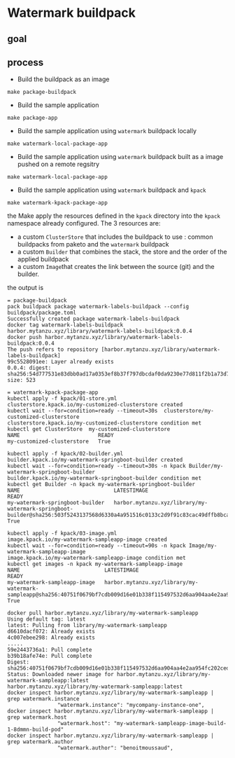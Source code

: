 # Watermark buildpack

## goal

## process

* Build the buildpack as an image  

````
make package-buildpack
````

* Build the sample application 

````
make package-app
````

* Build the sample application using `watermark` buildpack locally

````
make watermark-local-package-app
````

* Build the sample application using `watermark` buildpack built as a image pushed on a remote regsitry

````
make watermark-local-package-app
````

* Build the sample application using `watermark` buildpack and `kpack` 

````
make watermark-kpack-package-app
````

the Make apply the resources defined in the `kpack` directory into the `kpack` namespace already configured.
The 3 resources are:
* a custom `ClusterStore` that includes the buildpack to use : common buildpacks from paketo and the `watermark` buildpack
* a custom `Builder` that combines the stack, the store and the order of the applied buildpack
* a custom `Image`that creates the link between the source (git) and the builder.

the output is 

````
= package-buildpack
pack buildpack package watermark-labels-buildpack --config buildpack/package.toml
Successfully created package watermark-labels-buildpack
docker tag watermark-labels-buildpack  harbor.mytanzu.xyz/library/watermark-labels-buildpack:0.0.4
docker push harbor.mytanzu.xyz/library/watermark-labels-buildpack:0.0.4
The push refers to repository [harbor.mytanzu.xyz/library/watermark-labels-buildpack]
99c5528091ee: Layer already exists
0.0.4: digest: sha256:54d777531e83dbb0ad17a0353ef8b37f797dbcdaf0da9230e77d811f2b1a73d7 size: 523

= watermark-kpack-package-app
kubectl apply -f kpack/01-store.yml
clusterstore.kpack.io/my-customized-clusterstore created
kubectl wait --for=condition=ready --timeout=30s  clusterstore/my-customized-clusterstore
clusterstore.kpack.io/my-customized-clusterstore condition met
kubectl get ClusterStore  my-customized-clusterstore
NAME                         READY
my-customized-clusterstore   True

kubectl apply -f kpack/02-builder.yml
builder.kpack.io/my-watermark-springboot-builder created
kubectl wait --for=condition=ready --timeout=30s -n kpack Builder/my-watermark-springboot-builder
builder.kpack.io/my-watermark-springboot-builder condition met
kubectl get Builder -n kpack my-watermark-springboot-builder
NAME                              LATESTIMAGE                                                                                                                          READY
my-watermark-springboot-builder   harbor.mytanzu.xyz/library/my-watermark-springboot-builder@sha256:503f5243137568d6330a4a951516c0133c2d9f91c83cac49dffb8bca6d545847   True

kubectl apply -f kpack/03-image.yml
image.kpack.io/my-watermark-sampleapp-image created
kubectl wait --for=condition=ready --timeout=90s -n kpack Image/my-watermark-sampleapp-image
image.kpack.io/my-watermark-sampleapp-image condition met
kubectl get images -n kpack my-watermark-sampleapp-image
NAME                           LATESTIMAGE                                                                                                                 READY
my-watermark-sampleapp-image   harbor.mytanzu.xyz/library/my-watermark-sampleapp@sha256:40751f0679bf7cdb009d16e01b338f115497532d6aa904aa4e2aa954fc202ced   True

docker pull harbor.mytanzu.xyz/library/my-watermark-sampleapp
Using default tag: latest
latest: Pulling from library/my-watermark-sampleapp
d6610dacf072: Already exists
4c007ebee298: Already exists
.....
59e2443736a1: Pull complete
b39b18afe74e: Pull complete
Digest: sha256:40751f0679bf7cdb009d16e01b338f115497532d6aa904aa4e2aa954fc202ced
Status: Downloaded newer image for harbor.mytanzu.xyz/library/my-watermark-sampleapp:latest
harbor.mytanzu.xyz/library/my-watermark-sampleapp:latest
docker inspect harbor.mytanzu.xyz/library/my-watermark-sampleapp | grep watermark.instance
                "watermark.instance": "mycompany-instance-one",
docker inspect harbor.mytanzu.xyz/library/my-watermark-sampleapp | grep watermark.host
                "watermark.host": "my-watermark-sampleapp-image-build-1-8dmmn-build-pod"
docker inspect harbor.mytanzu.xyz/library/my-watermark-sampleapp | grep watermark.author
                "watermark.author": "benoitmoussaud",
````
